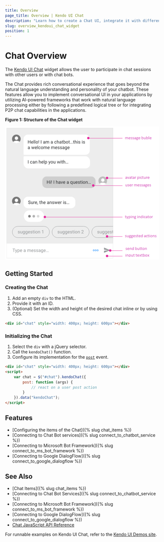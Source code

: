 ```yaml
---
title: Overview
page_title: Overview | Kendo UI Chat
description: "Learn how to create a Chat UI, integrate it with different frameworks and configure its templates."
slug: overview_kendoui_chat_widget
position: 1
---
```


# Chat Overview

The [Kendo UI Chat](http://demos.telerik.com/kendo-ui/chat/index) widget allows the user to participate in chat sessions with other users or with chat bots.

The Chat provides rich conversational experience that goes beyond the natural language understanding and personality of your chatbot. These features allow you to implement conversational UI in your applications by utilizing AI-powered frameworks that work with natural language processing either by following a predefined logical tree or for integrating P2P chat capabilities in the applications.

 **Figure 1: Structure of the Chat widget**

![Template of the MediaPlayer](images/chat-structure-no-toolbar.png)

## Getting Started

### Creating the Chat

1. Add an empty `div` to the HTML.
1. Provide it with an ID.
1. (Optional) Set the width and height of the desired chat inline or by using CSS.

```html
<div id="chat" style="width: 400px; height: 600px"></div>
```

### Initializing the Chat

1. Select the `div` with a jQuery selector.
1. Call the `kendoChat()` function.
1. Configure its implementation for the [`post`](/api/javascript/ui/chat/events/post) event.

```html
<div id="chat" style="width: 400px; height: 600px"></div>
<script>
	var chat = $("#chat").kendoChat({
		post: function (args) {
			// react on a user post action
		}
	}).data("kendoChat");
</script>
```

## Features

* [Configuring the items of the Chat]({% slug chat_items %})
* [Connecting to Chat Bot services]({% slug connect_to_chatbot_service %})
* [Connecting to Microsoft Bot Framework]({% slug connect_to_ms_bot_framework %})
* [Connecting to Google DialogFlow]({% slug connect_to_google_dialogflow %})

## See Also

* [Chat Items]({% slug chat_items %})
* [Connecting to Chat Bot Services]({% slug connect_to_chatbot_service %})
* [Connecting to Microsoft Bot Framework]({% slug connect_to_ms_bot_framework %})
* [Connecting to Google DialogFlow]({% slug connect_to_google_dialogflow %})
* [Chat JavaScript API Reference](/api/javascript/ui/chat)

For runnable examples on Kendo UI Chat, refer to the [Kendo UI Demos site](http://demos.telerik.com/kendo-ui/chat/index).
